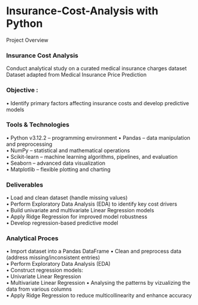 # Insurance-Cost-Analysis with Python

Project Overview

### Insurance Cost Analysis

Conduct analytical study on a curated medical insurance charges dataset
Dataset adapted from Medical Insurance Price Prediction

### Objective : 
• Identify primary factors affecting insurance costs and develop predictive models

### Tools & Technologies
• Python v3.12.2 – programming environment
• Pandas – data manipulation and preprocessing  
• NumPy – statistical and mathematical operations    
• Scikit-learn – machine learning algorithms, pipelines, and evaluation     
• Seaborn – advanced data visualization     
• Matplotlib – flexible plotting and charting

### Deliverables

• Load and clean dataset (handle missing values)    
• Perform Exploratory Data Analysis (EDA) to identify key cost drivers   
• Build univariate and multivariate Linear Regression models  
• Apply Ridge Regression for improved model robustness  
• Develop regression-based predictive model


### Analytical Proces

• Import dataset into a Pandas DataFrame
• Clean and preprocess data (address missing/inconsistent entries)   
• Perform Exploratory Data Analysis (EDA)   
• Construct regression models:  
• Univariate Linear Regression  
• Multivariate Linear Regression
• Analysing the patterns by vizualizing the data from various columns  
• Apply Ridge Regression to reduce multicollinearity and enhance accuracy
